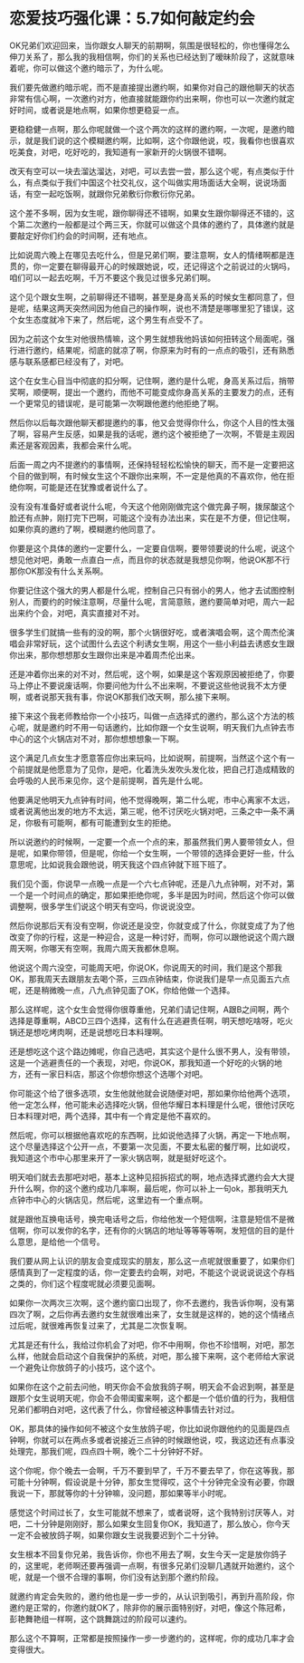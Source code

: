 # 恋爱技巧强化课：5.7如何敲定约会

OK兄弟们欢迎回来，当你跟女人聊天的前期啊，氛围是很轻松的，你也懂得怎么伸刀关系了，那么我的我相信啊，你们的关系也已经达到了暧昧阶段了，这就意味着呢，你可以做这个邀约暗示了，为什么呢。

我们要先做邀约暗示呢，而不是直接提出邀约啊，如果你对自己的跟他聊天的状态非常有信心啊，一次邀约对方，他直接就能跟你约出来啊，你也可以一次邀约就定好时间，或者说是地点啊，如果你想更稳妥一点。

更稳稳健一点啊，那么你呢就做一个这个两次的这样的邀约啊，一次呢，是邀约暗示，就是我们说的这个模糊邀约啊，比如啊，这个你跟他说，哎，我看你也很喜欢吃美食，对吧，吃好吃的，我知道有一家新开的火锅很不错啊。

改天有空可以一块去溜达溜达，对吧，可以去尝一尝，那么这个呢，有点类似于什么，有点类似于我们中国这个社交礼仪，这个叫做实用场面话大全啊，说说场面话，有空一起吃饭啊，就跟你兄弟敷衍你敷衍你兄弟。

这个差不多啊，因为女生呢，跟你聊得还不错啊，如果女生跟你聊得还不错的，这个第二次邀约一般都是过个两三天，你就可以做这个具体的邀约了，具体邀约就是要敲定好你们约会的时间啊，还有地点。

比如说周六晚上在哪见去吃什么，但是兄弟们啊，要注意啊，女人的情绪啊都是连贯的，你一定要在聊得最开心的时候跟她说，哎，还记得这个之前说过的火锅吗，咱们可以一起去吃啊，千万不要这个我见过很多兄弟们啊。

这个见个跟女生啊，之前聊得还不错啊，甚至是身高关系的时候女生都同意了，但是呢，结果这两天突然间因为他自己的操作啊，说也不清楚是哪哪里犯了错误，这个女生态度就冷下来了，然后呢，这个男生有点受不了。

因为之前这个女生对他很热情嘛，这个男生就想我他妈该如何扭转这个局面呢，强行进行邀约，结果呢，彻底的就凉了啊，你原来为时有的一点点的吸引，还有熟悉感与联系感都已经没有了，对吧。

这个在女生心目当中彻底的扣分啊，记住啊，邀约是什么呢，身高关系过后，捎带奖啊，顺便啊，提出一个邀约，而他不可能变成你身高关系的主要发力的点，还有一个更常见的错误呢，是可能第一次啊跟他邀约他拒绝了啊。

然后你以后每次跟他聊天都提邀约的事，他又会觉得你什么，你这个人目的性太强了啊，容易产生反感，如果是我的话呢，邀约这个被拒绝了一次啊，不管是主观因素还是客观因素，我都会来什么呢。

后面一周之内不提邀约的事情啊，还保持轻轻松松愉快的聊天，而不是一定要把这个目的做到啊，有时候女生这个不跟你出来啊，不一定是他真的不喜欢你，他在拒绝你啊，可能是还在犹豫或者说什么了。

没有没有准备好或者说什么呢，今天这个他刚刚做完这个做完鼻子啊，拨尿酸这个脸还有点肿，刚打完下巴啊，可能这个没有办法出来，实在是不方便，但记住啊，如果你真的邀约了啊，模糊邀约他同意了。

你要是这个具体的邀约一定要什么，一定要自信啊，要带领要说的什么呢，说这个想见他对吧，勇敢一点直白一点，而且你的状态就是我想见你啊，他说OK那不行那你OK那没有什么关系啊。

你要记住这个强大的男人都是什么呢，控制自己只有弱小的男人，他才去试图控制别人，而要约的时候注意啊，尽量什么呢，言简意赅，邀约要简单对吧，周六一起出来约个会，对吧，真实直接对不对。

很多学生们就搞一些有的没的啊，那个火锅很好吃，或者演唱会啊，这个周杰伦演唱会非常好玩，这个试图什么去这个利诱女生啊，用这个一些小利益去诱惑女生跟你出来，那你想想那女生跟你出来是冲着周杰伦出来。

还是冲着你出来的对不对，然后呢，这个啊，如果是这个客观原因被拒绝了，你要马上停止不要说废话啊，你要问他为什么不出来啊，不要说这些他说我不太方便啊，或者说那天我有事，你说OK那我们改天啊，那么接下来啊。

接下来这个我老师教给你一个小技巧，叫做一点选择式的邀约，那么这个方法的核心呢，就是邀约时不用一句话邀约，比如你跟一个女生说啊，明天我们九点钟去市中心的这个火锅店对不对，那你想想想象一下啊。

这个满足几点女生才愿意答应你出来玩吗，比如说啊，前提啊，当然这个这个有一个前提就是他愿意为了见你，是吧，化着洗头发吹头发化妆，把自己打造成精致的会呼吸的人民币来见你，这个是前提啊，首先是什么呢。

他要满足他明天九点钟有时间，他不觉得晚啊，第二什么呢，市中心离家不太远，或者说离他出发的地方不太远，第三呢，他不讨厌吃火锅对吧，三条之中一条不满足，你极有可能啊，都有可能遭到女生的拒绝。

所以说邀约的时候啊，一定要一个点一个点的来，那虽然我们男人要带领女人，但是呢，如果你带领，但是呢，你给一个女生啊，一个带领的选择会更好一些，什么意思呢，比如说我会跟他说，明天我这个四点钟就下班下班了。

我们见个面，你说早一点晚一点是一个六七点钟呢，还是八九点钟啊，对不对，第一个是一个时间点的确定，那如果拒绝你呢，多半是因为时间，然后这个你可以做调整啊，很多学生们说这个明天有空吗，你说说没空。

然后你说那后天有没有空啊，你说还是没空，你就变成了什么，你就变成了为了他改变了你的行程，这是一种迎合，这是一种讨好，而啊，你可以跟他说这个周六跟周天啊，你哪天有空啊，我周六周天我都休息啊。

他说这个周六没空，可能周天吧，你说OK，你说周天的时间，我们是这个那我OK，那我周天去跟朋友去喝个茶，三四点钟结束，你说我们是早一点见面五六点呢，还是稍微晚一点，八九点钟见面了OK，你给他做一个选择。

那么这样呢，这个女生会觉得你很尊重他，兄弟们请记住啊，A跟B之间啊，两个选择是尊重啊，ABCD三四个选择，这有什么在逃避责任啊，明天想吃啥呀，吃火锅还是想吃烤肉啊，还是说想吃日本料理啊。

还是想吃这个这个路边摊呢，你自己选吧，其实这个是什么很不男人，没有带领，这是一个逃避责任的一个表现，对吧，你说OK，那我知道一个好吃的火锅的地方，还有一家日料店，那这个你想你想这个选哪个对吧。

你可能这个给了很多选项，女生他就他就会说随便对吧，那如果你给他两个选项，他一定怎么样，他可能未必选择吃火锅，但他华耀日本料理是什么呢，很他讨厌吃日本料理对吧，两个选择，其中有一个肯定是他不喜欢的。

然后呢，你可以根据他喜欢吃的东西啊，比如说他选择了火锅，再定一下地点啊，这个尽量选择这个公开一点，不要第一次见面，不要太私密的餐厅啊，比如说哎，我知道这个市中心那里来开了一家火锅店啊，就是挺好吃这个。

明天咱们就去去那吧对吧，基本上这种见招拆招式的啊，地点选择式邀约会大大提升什么啊，你的这个邀约成功几率啊，最后呢，你可以补上一句ok，那我明天九点钟市中心的火锅店见，然后呢，这里边有一个重点啊。

就是跟他互换电话号，换完电话号之后，你给他发一个短信啊，注意是短信不是微信啊，你可以发你的名字，还有你的火锅店的地址等等等等啊，发短信的目的是什么意思，是给他一个信号。

我们要从网上认识的朋友会变成现实的朋友，那么这一点呢就很重要了，如果你们感情真到了一定程度的话，你一定要去约会啊，对吧，不能这个说说说说这个存档之类的，你们这个程度呢就必须要见面啊。

如果你一次两次三次啊，这个邀约窗口出现了，你不去邀约，我告诉你啊，没有第四次了啊，之后你再去邀约女生就很难出来了，女生就是这样的，她的这个情绪点过后呢，就很难再恢复过来了，尤其是二次恢复啊。

尤其是还有什么，我给过你机会了对吧，你不中用啊，你也不珍惜啊，对吧，那怎么样，他就会启动这个自我保护的系统，对吧，那么接下来啊，这个老师给大家说一个避免让你放鸽子的小技巧，这个这个。

如果你在这个之前去问他，明天你会不会放我鸽子啊，明天会不会迟到啊，甚至是跟那个女生说明天呢，你会不会带闺蜜来啊，这个都是一个低价值的行为，我相信兄弟们都明白对吧，这代表了什么，你曾经被这种事情去针对过。

OK，那具体的操作如何不被这个女生放鸽子呢，你比如说你跟他约的见面是四点钟啊，你就可以在两点多或者说接近三点钟的时候跟他说，哎，我这边还有点事没处理完，那我们呢，四点四十啊，晚个二十分钟好不好。

这个你呢，你个晚去一会啊，千万不要到早了，千万不要去早了，你在这等我，那可能十分钟啊，假设说是十分钟，那女生觉得哎，这个十分钟完全没有必要，你跟我说一下，那就等你的十分钟嘛，没问题，那如果等半小时呢。

感觉这个时间过长了，女生可能就不想来了，或者说呀，这个我特别讨厌等人，对吧，二十分钟是刚刚好，那么如果女生回复你OK，我知道了，那么放心，你今天一定不会被放鸽子啊，如果你跟女生说我要迟到个二十分钟。

女生根本不回复你兄弟，我告诉你，你也不用去了啊，女生今天一定是放你鸽子的，这里呢，老师啊还要再强调一点啊，有很多兄弟们没聊几遇就开始邀约，这个呢，就是一个很不合理的事啊，你们没有达到那个邀约阶段。

就邀约肯定会失败的，邀约他也是一步一步的，从认识到吸引，再到升高阶段，你邀约是正常的，你邀约就OK了，除非你的展示面特别好，对吧，像这个陈冠希，彭艳舞艳组一样啊，这个跳舞跳过的阶段可以速约。

那么这个不算啊，正常都是按照操作一步一步邀约的，这样呢，你的成功几率才会变得很大。